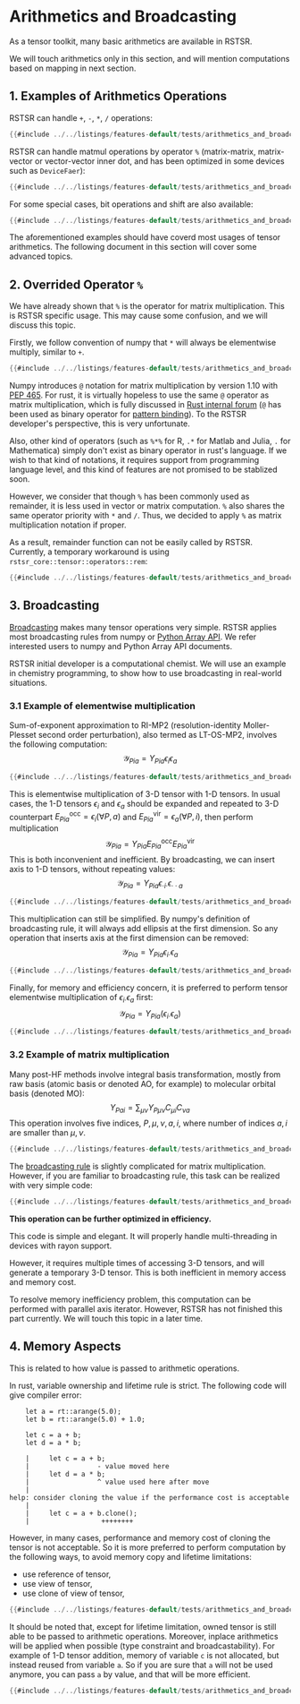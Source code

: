 # Arithmetics and Broadcasting

As a tensor toolkit, many basic arithmetics are available in RSTSR.

We will touch arithmetics only in this section, and will mention computations based on mapping in next section.

## 1. Examples of Arithmetics Operations

RSTSR can handle `+`, `-`, `*`, `/` operations:

```rust
{{#include ../../listings/features-default/tests/arithmetics_and_broadcasting.rs:basic_arithmetics_01}}
```

RSTSR can handle matmul operations by operator `%` (matrix-matrix, matrix-vector or vector-vector inner dot, and has been optimized in some devices such as `DeviceFaer`):

```rust
{{#include ../../listings/features-default/tests/arithmetics_and_broadcasting.rs:basic_arithmetics_02}}
```

For some special cases, bit operations and shift are also available:

```rust
{{#include ../../listings/features-default/tests/arithmetics_and_broadcasting.rs:basic_arithmetics_03}}
```

The aforementioned examples should have coverd most usages of tensor arithmetics.
The following document in this section will cover some advanced topics.

## 2. Overrided Operator `%`

We have already shown that `%` is the operator for matrix multiplication. This is RSTSR specific usage.
This may cause some confusion, and we will discuss this topic.

Firstly, we follow convention of numpy that `*` will always be elementwise multiply, similar to `+`.

```rust
{{#include ../../listings/features-default/tests/arithmetics_and_broadcasting.rs:star_as_elem_mult}}
```

Numpy introduces `@` notation for matrix multiplication by version 1.10 with [PEP 465](https://peps.python.org/pep-0465/).
For rust, it is virtually hopeless to use the same `@` operator as matrix multiplication, which is fully discussed in [Rust internal forum](https://internals.rust-lang.org/t/add-operator-for-matrix-multiplication/16026/17) (`@` has been used as binary operator for [pattern binding](https://doc.rust-lang.org/book/appendix-02-operators.html)).
To the RSTSR developer's perspective, this is very unfortunate.

Also, other kind of operators (such as `%*%` for R, `.*` for Matlab and Julia, `.` for Mathematica) simply don't exist as binary operator in rust's language.
If we wish to that kind of notations, it requires support from programming language level, and this kind of features are not promised to be stablized soon.

However, we consider that though `%` has been commonly used as remainder, it is less used in vector or matrix computation.
`%` also shares the same operator priority with `*` and `/`.
Thus, we decided to apply `%` as matrix multiplication notation if proper.

As a result, remainder function can not be easily called by RSTSR. Currently, a temporary workaround is using `rstsr_core::tensor::operators::rem`:
```rust
{{#include ../../listings/features-default/tests/arithmetics_and_broadcasting.rs:true_rem}}
```

## 3. Broadcasting

[Broadcasting](https://numpy.org/doc/stable/user/basics.broadcasting.html) makes many tensor operations very simple.
RSTSR applies most broadcasting rules from numpy or [Python Array API](https://data-apis.org/array-api/2023.12/API_specification/broadcasting.html).
We refer interested users to numpy and Python Array API documents.

RSTSR initial developer is a computational chemist. We will use an example in chemistry programming, to show how to use broadcasting in real-world situations.

### 3.1 Example of elementwise multiplication

Sum-of-exponent approximation to RI-MP2 (resolution-identity Moller-Plesset second order perturbation), also termed as LT-OS-MP2, involves the following computation:
$$
\mathcal{Y}_{Pia} = Y_{Pia} \epsilon_{i} \epsilon_{a}
$$

```rust
{{#include ../../listings/features-default/tests/arithmetics_and_broadcasting.rs:lt_os_mp2_01}}
```

This is elementwise multiplication of 3-D tensor with 1-D tensors. In usual cases, the 1-D tensors $\epsilon_{i}$ and $\epsilon_{a}$ should be expanded and repeated to 3-D counterpart $E^\mathrm{occ}_{Pia} = \epsilon_i (\forall P, a)$ and $E^\mathrm{vir}_{Pia} = \epsilon_a (\forall P, i)$, then perform multiplication
$$
\mathcal{Y}_{Pia} = Y_{Pia} E^\mathrm{occ}_{Pia} E^\mathrm{vir}_{Pia}
$$
This is both inconvenient and inefficient. By broadcasting, we can insert axis to 1-D tensors, without repeating values:
$$
\mathcal{Y}_{Pia} = Y_{Pia} \epsilon_{\cdot i \cdot} \epsilon_{\cdot \cdot a}
$$

```rust
{{#include ../../listings/features-default/tests/arithmetics_and_broadcasting.rs:lt_os_mp2_02}}
```

This multiplication can still be simplified.
By numpy's definition of broadcasting rule, it will always add ellipsis at the first dimension.
So any operation that inserts axis at the first dimension can be removed:
$$
\mathcal{Y}_{Pia} = Y_{Pia} \epsilon_{i \cdot} \epsilon_{a}
$$

```rust
{{#include ../../listings/features-default/tests/arithmetics_and_broadcasting.rs:lt_os_mp2_03}}
```

Finally, for memory and efficiency concern, it is preferred to perform tensor elementwise multiplication of $\epsilon_{i \cdot} \epsilon_{a}$ first:
$$
\mathcal{Y}_{Pia} = Y_{Pia} (\epsilon_{i \cdot} \epsilon_{a})
$$

```rust
{{#include ../../listings/features-default/tests/arithmetics_and_broadcasting.rs:lt_os_mp2_04}}
```

### 3.2 Example of matrix multiplication

Many post-HF methods involve integral basis transformation, mostly from raw basis (atomic basis or denoted AO, for example) to molecular orbital basis (denoted MO):
$$
Y_{P ai} = \sum_{\mu \nu} Y_{P \mu \nu} C_{\mu i} C_{\nu a}
$$
This operation involves five indices, $P, \mu, \nu, a, i$, where number of indices $a, i$ are smaller than $\mu, \nu$.

```rust
{{#include ../../listings/features-default/tests/arithmetics_and_broadcasting.rs:ao2mo_vo_01}}
```

The [broadcasting rule](https://data-apis.org/array-api/2023.12/API_specification/generated/array_api.matmul.html) is slightly complicated for matrix multiplication.
However, if you are familiar to broadcasting rule, this task can be realized with very simple code:

```rust
{{#include ../../listings/features-default/tests/arithmetics_and_broadcasting.rs:ao2mo_vo_02}}
```

<div class="warning">

**This operation can be further optimized in efficiency.**

This code is simple and elegant. It will properly handle multi-threading in devices with rayon support.

However, it requires multiple times of accessing 3-D tensors, and will generate a temporary 3-D tensor.
This is both inefficient in memory access and memory cost.

To resolve memory inefficiency problem, this computation can be performed with parallel axis iterator.
However, RSTSR has not finished this part currently.
We will touch this topic in a later time.

</div>

## 4. Memory Aspects

This is related to how value is passed to arithmetic operations.

In rust, variable ownership and lifetime rule is strict. The following code will give compiler error:

```rust,does_not_compile
    let a = rt::arange(5.0);
    let b = rt::arange(5.0) + 1.0;

    let c = a + b;
    let d = a * b;
```

```console
    |     let c = a + b;
    |                 - value moved here
    |     let d = a * b;
    |                 ^ value used here after move
    |
help: consider cloning the value if the performance cost is acceptable
    |
    |     let c = a + b.clone();
    |                  ++++++++
```

However, in many cases, performance and memory cost of cloning the tensor is not acceptable.
So it is more preferred to perform computation by the following ways, to avoid memory copy and lifetime limitations:
- use reference of tensor,
- use view of tensor,
- use clone of view of tensor,

```rust
{{#include ../../listings/features-default/tests/arithmetics_and_broadcasting.rs:memory_aspects_01}}
```

It should be noted that, except for lifetime limitation, owned tensor is still able to be passed to arithmetic operations.
Moreover, inplace arithmetics will be applied when possible (type constraint and broadcastability).
For example of 1-D tensor addition, memory of variable `c` is not allocated, but instead reused from variable `a`.
So if you are sure that `a` will not be used anymore, you can pass `a` by value, and that will be more efficient.

```rust
{{#include ../../listings/features-default/tests/arithmetics_and_broadcasting.rs:memory_aspects_02}}
```
